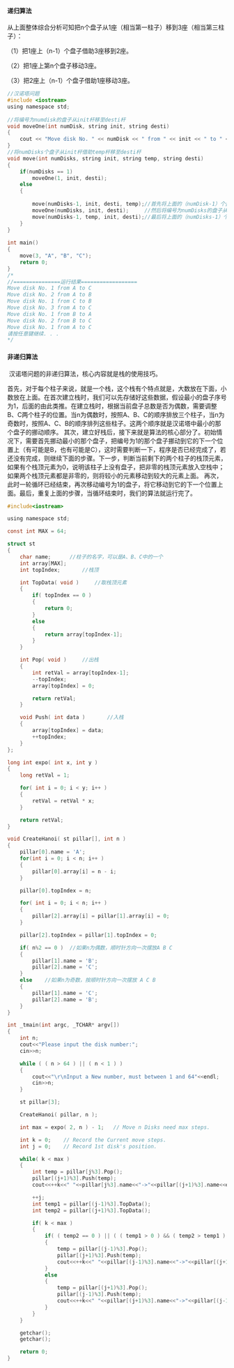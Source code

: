 #### 递归算法

从上面整体综合分析可知把n个盘子从1座（相当第一柱子）移到3座（相当第三柱子）：

  （1）把1座上（n-1）个盘子借助3座移到2座。

  （2）把1座上第n个盘子移动3座。

  （3）把2座上（n-1）个盘子借助1座移动3座。



```c
//汉诺塔问题   
#include <iostream>  
using namespace std;  
  
//将编号为numdisk的盘子从init杆移至desti杆   
void moveOne(int numDisk, string init, string desti)   
{  
    cout << "Move disk No. " << numDisk << " from " << init << " to " << desti << endl;  
}  
//将numDisks个盘子从init杆借助temp杆移至desti杆  
void move(int numDisks, string init, string temp, string desti)  
{  
    if(numDisks == 1)  
        moveOne(1, init, desti);  
    else  
    {  
           
        move(numDisks-1, init, desti, temp);//首先将上面的（numDisk-1）个盘子从init杆借助desti杆移至temp杆  
        moveOne(numDisks, init, desti);     //然后将编号为numDisks的盘子从init杆移至desti杆  
        move(numDisks-1, temp, init, desti);//最后将上面的（numDisks-1）个盘子从temp杆借助init杆移至desti杆   
    }  
}   
  
int main()  
{  
    move(3, "A", "B", "C");    
    return 0;  
}  
/* 
//===============运行结果================== 
Move disk No. 1 from A to C 
Move disk No. 2 from A to B 
Move disk No. 1 from C to B 
Move disk No. 3 from A to C 
Move disk No. 1 from B to A 
Move disk No. 2 from B to C 
Move disk No. 1 from A to C 
请按任意键继续. . . 
*/  
```



#### 非递归算法

​	汉诺塔问题的非递归算法，核心内容就是栈的使用技巧。 

​	首先，对于每个柱子来说，就是一个栈，这个栈有个特点就是，大数放在下面，小数放在上面。在首次建立栈时，我们可以先存储好这些数据，假设最小的盘子序号为1，后面的由此类推。在建立栈时，根据当前盘子总数是否为偶数，需要调整B、C两个柱子的位置。当n为偶数时，按照A、B、C的顺序排放三个柱子，当n为奇数时，按照A、C、B的顺序排列这些柱子。这两个顺序就是汉诺塔中最小的那个盘子的挪动顺序。 
其次，建立好栈后，接下来就是算法的核心部分了。初始情况下，需要首先挪动最小的那个盘子，把编号为1的那个盘子挪动到它的下一个位置上（有可能是B，也有可能是C），这时需要判断一下，程序是否已经完成了，若还没有完成，则继续下面的步骤。下一步，判断当前剩下的两个柱子的栈顶元素，如果有个栈顶元素为0，说明该柱子上没有盘子，把非零的栈顶元素放入空栈中；如果两个栈顶元素都是非零的，则将较小的元素移动到较大的元素上面。 
再次，此时一轮循环已经结束，再次移动编号为1的盘子，将它移动到它的下一个位置上面。 
​	最后，重复上面的步骤，当循环结束时，我们的算法就运行完了。

```c
#include<iostream>

using namespace std;

const int MAX = 64;

struct st
{
    char name;		//柱子的名字，可以是A、B、C中的一个
    int array[MAX];		
    int topIndex;		//栈顶

    int TopData( void )		//取栈顶元素
    {
        if( topIndex == 0 )
        {
            return 0;
        }
        else
        {
            return array[topIndex-1];
        }
    }

    int Pop( void )		//出栈
    {
        int retVal = array[topIndex-1];
        --topIndex;
        array[topIndex] = 0;

        return retVal;
    }

    void Push( int data )		//入栈
    {
        array[topIndex] = data;
        ++topIndex;
    }
};

long int expo( int x, int y )
{
    long retVal = 1;

    for( int i = 0; i < y; i++ )
    {
        retVal = retVal * x;
    }

    return retVal;
}

void CreateHanoi( st pillar[], int n )
{
    pillar[0].name = 'A';
    for(int i = 0; i < n; i++ )
    {
        pillar[0].array[i] = n - i;
    }

    pillar[0].topIndex = n;

    for( int i = 0; i < n; i++ )
    {
        pillar[2].array[i] = pillar[1].array[i] = 0;
    }

    pillar[2].topIndex = pillar[1].topIndex = 0;

    if( n%2 == 0 )	//如果n为偶数，顺时针方向一次摆放A B C
    {
        pillar[1].name = 'B';
        pillar[2].name = 'C';
    }
    else	//如果n为奇数，按顺时针方向一次摆放 A C B
    {
        pillar[1].name = 'C';
        pillar[2].name = 'B';
    }
}

int _tmain(int argc, _TCHAR* argv[])
{
    int n;
    cout<<"Please input the disk number:";
    cin>>n;

    while ( ( n > 64 ) || ( n < 1 ) )
    {
        cout<<"\r\nInput a New number, must between 1 and 64"<<endl;
        cin>>n;
    }

    st pillar[3];

    CreateHanoi( pillar, n );

    int max = expo( 2, n ) - 1;   // Move n Disks need max steps.

    int k = 0;    // Record the Current move steps.
    int j = 0;    // Record 1st disk's position.

    while( k < max )
    {
        int temp = pillar[j%3].Pop();
        pillar[(j+1)%3].Push(temp);
        cout<<++k<<" "<<pillar[j%3].name<<"->"<<pillar[(j+1)%3].name<<endl;

        ++j;
        int temp1 = pillar[(j-1)%3].TopData();
        int temp2 = pillar[(j+1)%3].TopData();

        if( k < max )
        {
            if( ( temp2 == 0 ) || ( ( temp1 > 0 ) && ( temp2 > temp1 ) ) )
            {
                temp = pillar[(j-1)%3].Pop();
                pillar[(j+1)%3].Push(temp);
                cout<<++k<<" "<<pillar[(j-1)%3].name<<"->"<<pillar[(j+1)%3].name<<endl;
            }
            else
            {
                temp = pillar[(j+1)%3].Pop();
                pillar[(j-1)%3].Push(temp);
                cout<<++k<<" "<<pillar[(j+1)%3].name<<"->"<<pillar[(j-1)%3].name<<endl;
            }
        }
    }

    getchar();
    getchar();

    return 0;
}
```

